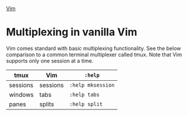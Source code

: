 [Vim](Vim)

# Multiplexing in vanilla Vim

Vim comes standard with basic multiplexing functionality. See the below comparison to a common terminal multiplexer called tmux. Note that Vim supports only one session at a time.

| tmux     | Vim      | `:help`           |
| -------- | -------- | ----------------- |
| sessions | sessions | `:help mksession` |
| windows  | tabs     | `:help tabs`      |
| panes    | splits   | `:help split`     |

